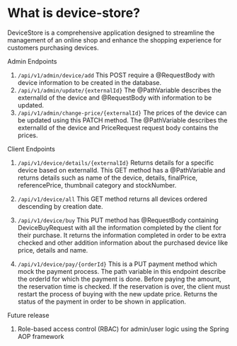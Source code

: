 # What is device-store?
DeviceStore is a comprehensive application designed to streamline 
the management of an online shop and enhance the shopping 
experience for customers purchasing devices.

Admin Endpoints
1. ```/api/v1/admin/device/add```
This POST require a @RequestBody with device information to be created
in the database. 
2. ```/api/v1/admin/update/{externalId}```
The @PathVariable describes the externalId of the device and
@RequestBody with information to be updated.
3. ```/api/v1/admin/change-price/{externalId}```
The prices of the device can be updated using this PATCH method.
The @PathVariable describes the externalId of the device and PriceRequest
request body contains the prices.


Client Endpoints
1. ```/api/v1/device/details/{externalId}```
Returns details for a specific device based on externalId.
This GET method has a @PathVariable and returns details such as
name of the device, details, finalPrice, referencePrice, thumbnail
category and stockNumber.

2. ```/api/v1/device/all```
This GET method returns all devices ordered descending by creation date.

3. ```/api/v1/device/buy```
This PUT method has @RequestBody containing DeviceBuyRequest
with all the information completed by the client for their purchase.
It returns the information completed in order to be extra checked and other 
addition information about the purchased device like price, details and name.

4. ```/api/v1/device/pay/{orderId}```
This is a PUT payment method which mock the payment process.
The path variable in this endpoint describe the orderId for which the payment is done.
Before paying the amount, the reservation time is checked. If the reservation is over, the
client must restart the process of buying with the new update price.
Returns the status of the payment in order to be shown in application.

Future release
1. Role-based access control (RBAC) for admin/user logic using the Spring AOP framework
